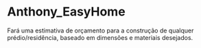 # Anthony_EasyHome

Fará uma estimativa de orçamento para a construção de qualquer prédio/residência, baseado em dimensões e materiais desejados.
